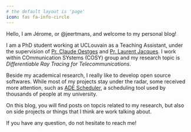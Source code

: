 ```yaml
---
# the default layout is 'page'
icon: fas fa-info-circle
---
```


Hello, I am Jérome, or @jeertmans, and welcome to my personal blog!

I am a PhD student working at UCLouvain as a Teaching Assistant, under the supervision of [Pr. Claude Oestges](https://uclouvain.be/en/directories/Claude.Oestges) and [Pr. Laurent Jacques](https://uclouvain.be/en/directories/laurent.jacques). I work within COmmunication SYstems (COSY) group and my research topic is _Differentiable Ray Tracing for Telecommunications_.

Beside my academical research, I really like to develop open source softwares. While most of my projects stay under the radar, some received more attention, such as [ADE Scheduler](https://github.com/ADE-Scheduler/ADE-Scheduler), a scheduling tool used by thousands of people at my university.

On this blog, you will find posts on topcis related to my research, but also on side projects or things that I think are work talking about.

If you have any question, do not hesitate to reach me!
